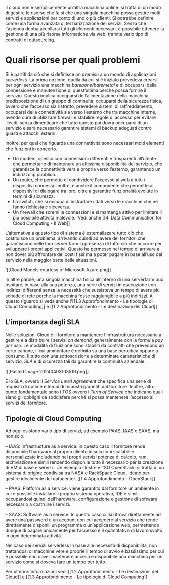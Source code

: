 
Il cloud non è semplicemente un’altra macchina online: si tratta di un modo di gestire le risorse che fa si che una singola macchina possa gestire molti servizi e applicazioni per conto di uno o più clienti. Si potrebbe definire come una forma avanzata di terziarizzazione dei servizi. Senza che l'azienda debba accollarsi tutti gli elementi necessari, è possibile ottenere la gestione di una più risorse informatiche via web, tramite vario tipo di contratti di outsourcing. 

# Quali risorse per quali problemi 

Si è partiti da ciò che si definisce _on premise_ a un mondo di applicazioni _serverless_. La prima opzione, quella da cui si è iniziato prevedeva crearsi per ogni servizio una macchina _barebone/baremetal_ e di occuparsi della connessione e manutenzione di quest’ultima perché possa fornire il servizio. Questo implica occuparsi dell’alimentazione della macchina, predisposizione di un gruppo di continuità, occuparsi della sicurezza fisica, ovvero che l’accesso sia ristretto, prevedere sistemi di raffreddamento, occuparsi della connettività sia verso l’esterno che tra macchine interne, avendo cura di utilizzare firewall e stabilire regole di accesso per evitare illeciti, senza dimenticare che tutto questo poi dovrà occuparsi di un servizio e sarà necessario garantire sistemi di backup adeguati contro guasti e attacchi esterni. 

Inoltre, per quel che riguarda una connettività sono necessari molti elementi che funzioni in concerto.
- Un modem, spesso con connessioni differenti e trasparenti all’utente che permettano di mantenere un altissima disponibilità del servizio, che garantisce la connettività vera e propria verso l’esterno, garantendo un indirizzo ip pubblico. 
- Un router, che permette di condividere l'accesso al web a tutti i dispositivi connessi. Inoltre, è anche il componente che permette ai dispositivi di dialogare tra loro, oltre a garantire funzionalità evolute in termini di sicurezza.
- Lo switch, che si occupa di instradare i dati verso le macchine che ne fanno richiesta e viceversa. 
- Un firewall che scremi le connessioni e si mantenga attivo per limitare il più possibile attività malevole. 
Vedi anche [[4. Data Communication for Cloud Computing - Il Web]]

L’alternativa a questo tipo di sistema è esternalizzare tutto ciò che costituisce un problema, arrivando quindi ad avere dei fornitori che garantiscono nelle loro server farm la presenza di tutto ciò che occorre per sviluppare i propri applicativi. Questo ha permesso nel tempo di arrivare a non dover più affrontare dei costi fissi ma a poter pagare in base all’uso del servizio nella maggior parte delle situazioni. 

![[Cloud Models courtesy of Microsoft Azure.png]]

In altre parole, una singola macchina fisica all’interno di una serverfarm può ospitare, in base alla sua potenza, una serie di servizi in esecuzione con indirizzi differenti senza la necessità che sussisteva un tempo di avere più schede di rete perché la macchina fosse raggiungibile a più indirizzi. A questo riguardo si veda anche l'[[1.3 Approfondimento - Le tipologie di Cloud Computing]] e [[1.2  Approfondimento - Le destinazioni del Cloud]]

## L'importanza degli SLA

Nelle soluzioni Cloud è il fornitore a mantenere l'infrastruttura necessaria a gestire e a distribuire i servizi *on demand*, generalmente con la formula *pay per use*. Le modalità di fruizione sono stabiliti da contratti che prevedono un certo canone, il cui ammontare è definito su una base periodica oppure a consumo. Il tutto con una sottoscrizione a determinate caratteristiche di servizio, *SLA*  e di sicurezza tali da garantire la continuità aziendale. 

![[Pasted image 20240403103519.png]]

È lo SLA, ovvero il _Service Level Agreement_ che specifica una serie di requisiti di uptime e tempi di risposta garantiti dal fornitore. Inoltre, altro punto fondamentale sono i TOS ovvero i _Term of Service_ che indicano quali siano gli obblighi da soddisfare perché si possa mantenere l’accesso ai servizi del fornitore. 

## Tipologie di Cloud Computing

Ad oggi esistono vario tipo di servizi, ad esempio PAAS, IAAS e SAAS, ma non solo.

– IAAS: Infrastructure as a service: in questo caso il fornitore rende disponibile l’hardware al proprio cliente in soluzioni scalabili e personalizzate includendo nei propri servizi potenza di calcolo, ram, archiviazione e simili rendendo disponile tutto il necessario per la creazione di VM di base e servizi. 
	 Un esempio illustre è l'SO OpenStack: si tratta di un sistema di origine condivisa tra NASA e RackSpace Cloud, ideato per gestire idealmente dei datacenter. [[1.4 Approfondimento - OpenStack]]

– PAAS: Platform as a service: viene garantito dal fornitore un ambiente in cui è possibile installare il proprio sistema operativo, IDE e simili, occupandosi quindi dell’hardware, configurazione e gestione di software necessario a costruire i servizi. 

– SAAS: Software as a service. In questo caso ci Isi ritrova direttamente ad avere una password e un account con cui accedere al servizio che rende direttamente disponili un programma o un’applicazione web, permettendo dunque di pagare unicamente per l’accesso e il quantitativo di lavoro svolto in ogni determinata attività. 


Nel caso dei servizi serverless In base alle necessità di disponibilità, non trattandosi di macchine vere e proprie il tempo di avvio è bassissimo per cui è possibile non dover mantenere accesa e disponibile una macchina per un servizio come si doveva fare un tempo per tutto. 

Per ulteriori informazioni vedi [[1.2  Approfondimento - Le destinazioni del Cloud]] e [[1.3 Approfondimento - Le tipologie di Cloud Computing]].
